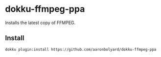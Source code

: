 # dokku-ffmpeg-ppa
Installs the latest copy of FFMPEG.

## Install
`dokku plugin:install https://github.com/aaronbolyard/dokku-ffmpeg-ppa`
